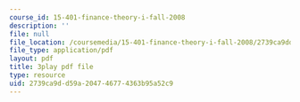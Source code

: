 ```yaml
---
course_id: 15-401-finance-theory-i-fall-2008
description: ''
file: null
file_location: /coursemedia/15-401-finance-theory-i-fall-2008/2739ca9dd59a204746774363b95a52c9_IwA7nVEwqto.pdf
file_type: application/pdf
layout: pdf
title: 3play pdf file
type: resource
uid: 2739ca9d-d59a-2047-4677-4363b95a52c9
---
```

